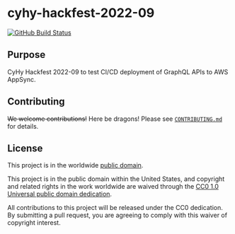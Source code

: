 # cyhy-hackfest-2022-09 #

[![GitHub Build Status](https://github.com/cisagov/cyhy-hackfest-2022-09/workflows/build/badge.svg)](https://github.com/cisagov/cyhy-hackfest-2022-09/actions)

## Purpose ##

CyHy Hackfest 2022-09 to test CI/CD deployment of GraphQL APIs to AWS AppSync.

## Contributing ##

~~We welcome contributions!~~
Here be dragons! Please see [`CONTRIBUTING.md`](CONTRIBUTING.md) for
details.

## License ##

This project is in the worldwide [public domain](LICENSE).

This project is in the public domain within the United States, and
copyright and related rights in the work worldwide are waived through
the [CC0 1.0 Universal public domain
dedication](https://creativecommons.org/publicdomain/zero/1.0/).

All contributions to this project will be released under the CC0
dedication. By submitting a pull request, you are agreeing to comply
with this waiver of copyright interest.
